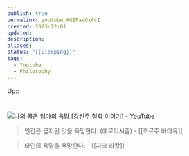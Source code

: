 ```yaml
---
publish: true
permalink: youtube_AGIPaVQxAcI
created: 2023-12-01
updated: 
description: 
aliases: 
status: "[[Sleeping]]"
tags:
  - Youtube
  - Philosophy
---
```

Up:: 

# 


![나의 꿈은 엄마의 욕망 [강신주 철학 이야기] - YouTube](https://www.youtube.com/watch?v=AGIPaVQxAcI)


>인간은 금지된 것을 욕망한다. (에로티시즘)
> \- [[조르주 바타유]]

> 타인의 욕망을 욕망한다.
> \- [[자크 라캉]]